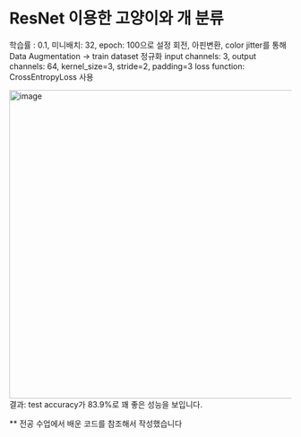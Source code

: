 # ResNet 이용한 고양이와 개 분류

학습률 : 0.1, 미니배치: 32, epoch: 100으로 설정
회전, 아핀변환, color jitter를 통해 Data Augmentation -> train dataset 정규화
input channels: 3, output channels: 64, kernel_size=3, stride=2, padding=3
loss function: CrossEntropyLoss 사용

<img width="550" alt="image" src="https://github.com/koreaoaz/OAZ_Computer_Vision_2023/assets/108310627/1061be18-8e24-459a-a36e-e7abe06b74fa">
결과: test accuracy가 83.9%로 꽤 좋은 성능을 보입니다.



** 전공 수업에서 배운 코드를 참조해서 작성했습니다 

